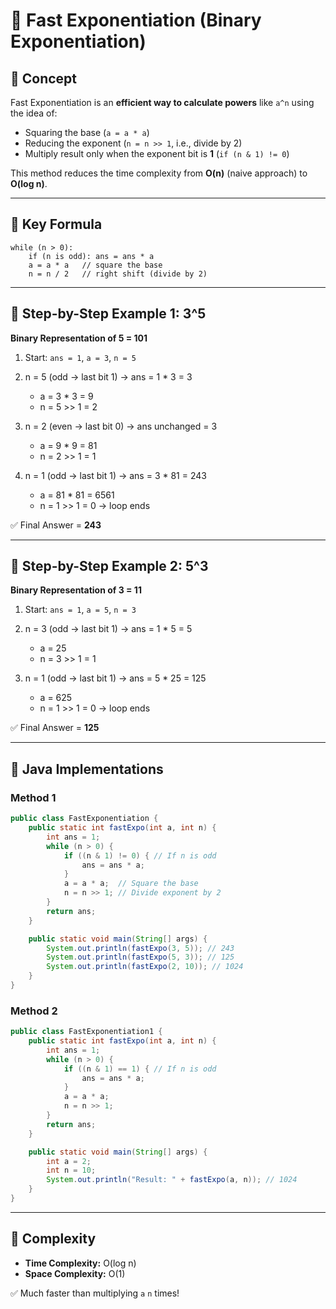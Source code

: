 # 🚀 Fast Exponentiation (Binary Exponentiation)

## 🔹 Concept

Fast Exponentiation is an **efficient way to calculate powers** like `a^n` using the idea of:

* Squaring the base (`a = a * a`)
* Reducing the exponent (`n = n >> 1`, i.e., divide by 2)
* Multiply result only when the exponent bit is **1** (`if (n & 1) != 0`)

This method reduces the time complexity from **O(n)** (naive approach) to **O(log n)**.

---

## 🔹 Key Formula

```
while (n > 0):
    if (n is odd): ans = ans * a
    a = a * a   // square the base
    n = n / 2   // right shift (divide by 2)
```

---

## 🔹 Step-by-Step Example 1: 3^5

**Binary Representation of 5 = 101**

1. Start: `ans = 1`, `a = 3`, `n = 5`
2. n = 5 (odd → last bit 1) → ans = 1 \* 3 = 3

   * a = 3 \* 3 = 9
   * n = 5 >> 1 = 2
3. n = 2 (even → last bit 0) → ans unchanged = 3

   * a = 9 \* 9 = 81
   * n = 2 >> 1 = 1
4. n = 1 (odd → last bit 1) → ans = 3 \* 81 = 243

   * a = 81 \* 81 = 6561
   * n = 1 >> 1 = 0 → loop ends

✅ Final Answer = **243**

---

## 🔹 Step-by-Step Example 2: 5^3

**Binary Representation of 3 = 11**

1. Start: `ans = 1`, `a = 5`, `n = 3`
2. n = 3 (odd → last bit 1) → ans = 1 \* 5 = 5

   * a = 25
   * n = 3 >> 1 = 1
3. n = 1 (odd → last bit 1) → ans = 5 \* 25 = 125

   * a = 625
   * n = 1 >> 1 = 0 → loop ends

✅ Final Answer = **125**

---

## 🔹 Java Implementations

### Method 1

```java
public class FastExponentiation {
    public static int fastExpo(int a, int n) {
        int ans = 1;
        while (n > 0) {
            if ((n & 1) != 0) { // If n is odd
                ans = ans * a;
            }
            a = a * a;  // Square the base
            n = n >> 1; // Divide exponent by 2
        }
        return ans;
    }

    public static void main(String[] args) {
        System.out.println(fastExpo(3, 5)); // 243
        System.out.println(fastExpo(5, 3)); // 125
        System.out.println(fastExpo(2, 10)); // 1024
    }
}
```

### Method 2

```java
public class FastExponentiation1 {
    public static int fastExpo(int a, int n) {
        int ans = 1;
        while (n > 0) {
            if ((n & 1) == 1) { // If n is odd
                ans = ans * a;
            }
            a = a * a;
            n = n >> 1;
        }
        return ans;
    }

    public static void main(String[] args) {
        int a = 2;
        int n = 10;
        System.out.println("Result: " + fastExpo(a, n)); // 1024
    }
}
```

---

## 🔹 Complexity

* **Time Complexity:** O(log n)
* **Space Complexity:** O(1)

✅ Much faster than multiplying `a` `n` times!
